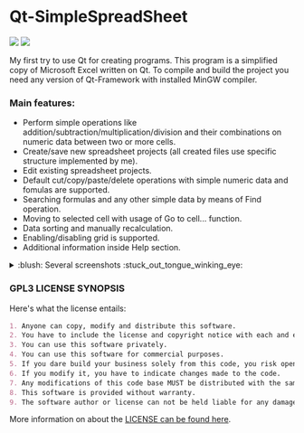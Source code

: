 # Qt-SimpleSpreadSheet

<a alt="Qt-Framework"> <img src="https://img.shields.io/badge/Qt-Framework-red" /> </a>
<a alt="Qt-Framework"> <img src="https://img.shields.io/badge/C%2FC%2B%2B-MinGW-blue" /> </a>

My first try to use Qt for creating programs. This program is a simplified copy of Microsoft Excel written on Qt. To compile and build the project you need any version of Qt-Framework with installed MinGW compiler.

### Main features:
- Perform simple operations like addition/subtraction/multiplication/division and their combinations on numeric data between two or more cells.
- Create/save new spreadsheet projects (all created files use specific structure implemented by me).
- Edit existing spreadsheet projects.
- Default cut/copy/paste/delete operations with simple numeric data and fomulas are supported.
- Searching formulas and any other simple data by means of Find operation.
- Moving to selected cell with usage of Go to cell... function.
- Data sorting and manually recalculation.
- Enabling/disabling grid is supported.
- Additional information inside Help section.

<details>
  <summary>:blush: Several screenshots :stuck_out_tongue_winking_eye:</summary>

  ### Loading Screen
  ![loadingscreen](/Screenshots/Loading%20screen.PNG)
  ### Main window
  ![mainwindow](/Screenshots/MainFeatures/Main%20window.png)
  ### Formula writing
  ![fromulawriting](/Screenshots/MainFeatures/Formula%20writing.png)
  ### Formula calculation
  ![formulacalculation](/Screenshots/MainFeatures/Formula%20calculation.png)
  ### Find operation
  ![find](/Screenshots/MainFeatures/Find%20function.png)
  ### Go to cell operation
  ![gotocell](/Screenshots/MainFeatures/Go%20to%20cell%20function.png)
  
  ***
  
  ## Submenu
  ### File
  ![file](/Screenshots/Submenu/File%20submenu.png)
  ### Edit
  ![edit](/Screenshots/Submenu/Edit%20submenu.png)
  ### Tools
  ![tools](/Screenshots/Submenu/Tools%20submenu.png)
  ### Options
  ![options](/Screenshots/Submenu/Options%20submenu.png)
  ### Help
  ![help](/Screenshots/Submenu/Help%20submenu.png)
  
  ***
  
  ## Binary representation of saved project
  ![binary](/Screenshots/Project%20encoding%20file.PNG)
</details>

### GPL3 LICENSE SYNOPSIS

Here's what the license entails:

```markdown
1. Anyone can copy, modify and distribute this software.
2. You have to include the license and copyright notice with each and every distribution.
3. You can use this software privately.
4. You can use this software for commercial purposes.
5. If you dare build your business solely from this code, you risk open-sourcing the whole code base.
6. If you modify it, you have to indicate changes made to the code.
7. Any modifications of this code base MUST be distributed with the same license, GPLv3.
8. This software is provided without warranty.
9. The software author or license can not be held liable for any damages inflicted by the software.
```

More information on about the [LICENSE can be found here](http://choosealicense.com/licenses/gpl-3.0/).
